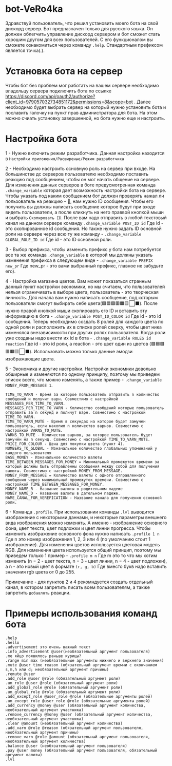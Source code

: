 # bot-VeRo4ka
Здравствуй пользователь, что решил установить моего бота на свой дискорд сервер. Бот предназначен только для русского языка. Он должен облегчить управление дискорд сервером и бот сможет стать хорошим другом для всех пользователей. С его функционалом вы сможете ознакомиться через команду
  `.help`.
Стандартным префиксом является точка(.).

# Установка бота на сервер
Чтобы бот без проблем мог работать на вашем сервере необходимо владельцу сервера подключить бота по ссылке https://discord.com/api/oauth2/authorize?client_id=979057032734851172&permissions=8&scope=bot . Далее необходимо будет выбрать сервер на который нужно установить бота и пославить галочку на пункт прав администратора для бота. На этом можно счиать установку завершенной, но бота нужно еще и настроить.

# Настройка бота 
1 - Нужно включить режим разработчика. Данная настройка находится в `Настройки приложения/Расширеные/Режим разработчика`

2 - Необходимо настроить основную роль на сервер при входе. На большинстве дс серверов пользователю необходимо поставить реакцию под сообщением, чтобы он мог начать общение на сервере. Для изменения данных серверов в боте предусмотренная команда `.change_variable` которая дает возможность настройки бота на сервере. Чтобы указать под каким сообщением бот должен проверять нажал ли пользователь на реакцию - 🎲, нам нужно ID сообщения. Чтобы его получить вы должны написать сообщение которое будут при входе видеть пользователи, а после кликнуть на него праввой кнопкой мыши и выбрать `Скопировать ID`. После вам надо отправить в любой текстовый канал на данном сервере команду ```.change_variable POST_ID id``` Где id - это скопированное id сообщения. Но также нужно задать ID основной роли на сервере через всю ту же команду - `.change_variable GLOBAL_ROLE_ID id` Где id - это ID основной роли.

3 - Выбор префикса, чтобы изменить префикс у бота нам потребуется все та же команда `.change_variable` в которой мы должны указать изменения префикса в следующем виде - `.change_variable PREFIX new_pr` Где new_pr - это вами выбранный префикс, главное не забудьте его).

4 - Настройка магазина цветов. Вам может показаться странным данный пункт настройки экономики, но мы считаем, что пользователей нельзя ограничивать в выборе цвета, пользователь - это творческая личность. Для начала вам нужно написать сообщение, под которым пользователи смогут выбирать себе цвета(🟩🟦🟪🟥🟧🟨⬜⬛). После нужно правой кнопкой мыши скопироавть его ID и вставить эту информацию в бота - `.change_variable POST_ID_COLOR id` Где id - это id сообщения. Теперь необходимо создать 8 ролей для каждого цвета по одной роли и расположить их в списке ролей сверху, чтобы цвет ника изменялся внезависимости при других ролях пользователя. Когда роли уже созданы надо внести их id в бота - `.change_variable ROLES id reaction` Где id - это id роли, а reaction - это цвет один из цветов (🟩🟦🟪🟥🟧🟨⬜⬛). Использовать можно только данные эмодзи изображающие цвета.

5 - Экономика и другие настройки. Настройки экономики довольно обширные и изменяются по одному принципу, поэтому мы приведем список всего, что можно изменять, а также пример - `.change_variable MONEY_FROM_MESSAGE 1`.
```TIME_AVTO_MUTE - Время в секундах на которое будет замучен пользователь, если он использовал ненормативную лексику. Данный процесс происходит автоматически и имеется фильтрация только базовой ненормативной лексики.
TIME_TO_VARN - Время за которое пользователь отправить n количество сообщений и получит варн. Совместимо с настройкой MESSAGES_PER_TIME_TO_VARN.
MESSAGES_PER_TIME_TO_VARN - Количество сообщений которые пользователь отправить за n секунд и поличут варн. Совместимо с настройкой TIME_TO_VARN.
TIME_TO_VARN_MUTE - Время в секундах на которое будет замучен пользователь, если накопил n количество варнов. Совместимо с настройкой VARNS_TO_MUTE.
VARNS_TO_MUTE - Количество варнов, за которое пользователь будет замучен на n секунд. Совместимо с настройкой TIME_TO_VARN_MUTE.
PRICE_FOR_COLOUR - Цена для покупки цвета (пункт 4).
NUMBERS_TO_GLOBAL - Изначальное количество глобальных упоминаний у каждого пользователя
BASE_MONEY - Изначальное количество валюты
TIME_BETWEEN_MESSAGES_FOR_MONEY = Минимальный промежуток времени за который должны быть отправленны сообщения между собой для получения валюты. Совместимо с настройкой MONEY_FROM_MESSAGE.
MONEY_FROM_MESSAGE = Количество валюты с одного отправленного сообщения через минимальный промежуток времени. Совместимо с настройкой TIME_BETWEEN_MESSAGES_FOR_MONEY.
MONEY_NAME_R - Название валюты в родительном падеже
MONEY_NAME_D - Название валюты в дательном падеже.
NAME_CANAL_FOR_VEREFICATION - Название канала для получения основной роли.
```
6 - Команда `.profile`. При использовании команды `.lvl` выводится изображение с некоторыми даннами, и некоторые параметры внешнего вида изображения можно изменять. А именно - изображение основного фона, цвет текста, цвет подложки и цвет линии прогресса. Чтобы изменить изображение основного фона нужно написать `.profile 1 n` Где n это номер изображения 1, 2, 3 или 4 (по умолчанию стоит 1 изображение). Для изменения цветов используется цветовая модель RGB. Для изменения цвета используется общий принцип, поэтому мы приведем только 1 пример - `.profile m n` Где m это то что мы хотим изменить (n = 2 - цвет текста, n = 3 - цвет линии, n = 4 - цвет подложки), а n - это новый цвет в формате `(r, g, b)` Где вместо букв надо вставить значения rgb цвета от 0 до 255.

Примечание - для пунктов 2 и 4 рекомндуется создать отдельный канал, в котором запретить писать всем пользователям, а также запретить `добавлять` реакции.

# Примеры использования команд бота
```
.help
.hello
.advertisement это очень важный текст
.info_advertisement @user(необязательный аргумент пользователя)
.me яйцо появилось раньше курицы?
.range min max (необязательные аргументы нижнего и верхнего значения)
.mute @user time reason (обязательный аргумент времни с окончанием s,m,h или d; необязательный аргумент причины)
.remute @user 
.add_role @user @role (обязательный аргумент роли)
.un_role @user @role (обязательный аргумент роли)
.add_global_role @role (обязательный аргумент роли)
.un_global_role @role (обязательный аргумент роли)
.add_except_role @user_role @role (обязательные аргументы ролей)
.un_except_role @user_role @role (обязательные аргументы ролей)
.add_currency @money @user (обязательный аргумент количества, необязательный аргумент участника)
.remove_currency @money @user (обязательный аргумент количества, необязательный аргумент участника)
.clear @amount (необязательный аргумент количества)
.add_varn @role @reason (обязательный аргумент пользователя, необязательный аргумент причины)
.remove_varn @role @amount (обязательный аргумент пользователя, необязательный аргумент количества)
.balance @user (необязательный аргумент пользователя)
.pay @user money (обязательный аргумент пользователя, обязательный аргумент валюты)
.lvl


```
